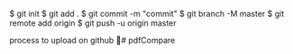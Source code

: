 $ git init
$ git add .
$ git commit -m "commit"
$ git branch -M master
$ git remote add origin <Github-link>
$ git push -u origin master

process to upload on github
# pdfCompare
